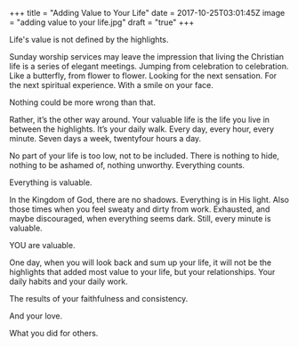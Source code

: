 +++
title = "Adding Value to Your Life"
date = 2017-10-25T03:01:45Z
image = "adding value to your life.jpg"
draft = "true"
+++

Life's value is not defined by the highlights.

Sunday worship services may leave the impression that living the Christian life is a series of elegant meetings. Jumping from celebration to celebration. Like a butterfly, from flower to flower. Looking for the next sensation. For the next spiritual experience. With a smile on your face.

Nothing could be more wrong than that.

Rather, it’s the other way around. Your valuable life is the life you live in between the highlights. It’s your daily walk. Every day, every hour, every minute. Seven days a week, twentyfour hours a day.

No part of your life is too low, not to be included. There is nothing to hide, nothing to be ashamed of, nothing unworthy. Everything counts.

Everything is valuable.

In the Kingdom of God, there are no shadows. Everything is in His light. Also those times when you feel sweaty and dirty from work. Exhausted, and maybe discouraged, when everything seems dark. Still, every minute is valuable.

YOU are valuable.

One day, when you will look back and sum up your life, it will not be the highlights that added most value to your life, but your relationships. Your daily habits and your daily work. 

The results of your faithfulness and consistency. 

And your love.

What you did for others.
